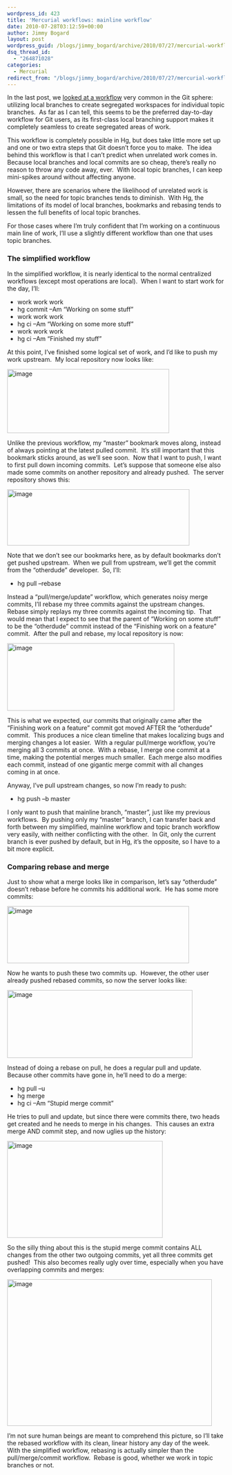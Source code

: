```yaml
---
wordpress_id: 423
title: 'Mercurial workflows: mainline workflow'
date: 2010-07-28T03:12:59+00:00
author: Jimmy Bogard
layout: post
wordpress_guid: /blogs/jimmy_bogard/archive/2010/07/27/mercurial-workflows-mainline-workflow.aspx
dsq_thread_id:
  - "264871028"
categories:
  - Mercurial
redirect_from: "/blogs/jimmy_bogard/archive/2010/07/27/mercurial-workflows-mainline-workflow.aspx/"
---
```

In the last post, we [looked at a workflow](http://www.lostechies.com/blogs/jimmy_bogard/archive/2010/07/08/mercurial-workflows-local-development-work.aspx) very common in the Git sphere: utilizing local branches to create segregated workspaces for individual topic branches.&#160; As far as I can tell, this seems to be the preferred day-to-day workflow for Git users, as its first-class local branching support makes it completely seamless to create segregated areas of work.

This workflow is completely possible in Hg, but does take little more set up and one or two extra steps that Git doesn’t force you to make.&#160; The idea behind this workflow is that I can’t predict when unrelated work comes in.&#160; Because local branches and local commits are so cheap, there’s really no reason to throw any code away, ever.&#160; With local topic branches, I can keep mini-spikes around without affecting anyone.

However, there are scenarios where the likelihood of unrelated work is small, so the need for topic branches tends to diminish.&#160; With Hg, the limitations of its model of local branches, bookmarks and rebasing tends to lessen the full benefits of local topic branches.

For those cases where I’m truly confident that I’m working on a continuous main line of work, I’ll use a slightly different workflow than one that uses topic branches.

### The simplified workflow

In the simplified workflow, it is nearly identical to the normal centralized workflows (except most operations are local).&#160; When I want to start work for the day, I’ll:

  * work work work
  * hg commit –Am “Working on some stuff”
  * work work work
  * hg ci –Am “Working on some more stuff”
  * work work work
  * hg ci –Am “Finished my stuff”

At this point, I’ve finished some logical set of work, and I’d like to push my work upstream.&#160; My local repository now looks like:

[<img style="border-bottom: 0px;border-left: 0px;border-top: 0px;border-right: 0px" border="0" alt="image" src="http://lostechies.com/jimmybogard/files/2011/03/image_thumb_3F586F0B.png" width="375" height="148" />](http://lostechies.com/jimmybogard/files/2011/03/image_5FDFAEBD.png) 

Unlike the previous workflow, my “master” bookmark moves along, instead of always pointing at the latest pulled commit.&#160; It’s still important that this bookmark sticks around, as we’ll see soon.&#160; Now that I want to push, I want to first pull down incoming commits.&#160; Let’s suppose that someone else also made some commits on another repository and already pushed.&#160; The server repository shows this:

[<img style="border-bottom: 0px;border-left: 0px;border-top: 0px;border-right: 0px" border="0" alt="image" src="http://lostechies.com/jimmybogard/files/2011/03/image_thumb_654E1F61.png" width="422" height="130" />](http://lostechies.com/jimmybogard/files/2011/03/image_1ED12F59.png) 

Note that we don’t see our bookmarks here, as by default bookmarks don’t get pushed upstream.&#160; When we pull from upstream, we’ll get the commit from the “otherdude” developer.&#160; So, I’ll:

  * hg pull &#8211;rebase

Instead a “pull/merge/update” workflow, which generates noisy merge commits, I’ll rebase my three commits against the upstream changes.&#160; Rebase simply replays my three commits against the incoming tip.&#160; That would mean that I expect to see that the parent of “Working on some stuff” to be the “otherdude” commit instead of the “Finishing work on a feature” commit.&#160; After the pull and rebase, my local repository is now:

[<img style="border-bottom: 0px;border-left: 0px;border-top: 0px;border-right: 0px" border="0" alt="image" src="http://lostechies.com/jimmybogard/files/2011/03/image_thumb_445AACBA.png" width="387" height="156" />](http://lostechies.com/jimmybogard/files/2011/03/image_7DDDBCB1.png) 

This is what we expected, our commits that originally came after the “Finishing work on a feature” commit got moved AFTER the “otherdude” commit.&#160; This produces a nice clean timeline that makes localizing bugs and merging changes a lot easier.&#160; With a regular pull/merge workflow, you’re merging all 3 commits at once.&#160; With a rebase, I merge one commit at a time, making the potential merges much smaller.&#160; Each merge also modifies each commit, instead of one gigantic merge commit with all changes coming in at once.

Anyway, I’ve pull upstream changes, so now I’m ready to push:

  * hg push –b master

I only want to push that mainline branch, “master”, just like my previous workflows.&#160; By pushing only my “master” branch, I can transfer back and forth between my simplified, mainline workflow and topic branch workflow very easily, with neither conflicting with the other.&#160; In Git, only the current branch is ever pushed by default, but in Hg, it’s the opposite, so I have to a bit more explicit.

### 

### Comparing rebase and merge

Just to show what a merge looks like in comparison, let’s say “otherdude” doesn’t rebase before he commits his additional work.&#160; He has some more commits:

[<img style="border-bottom: 0px;border-left: 0px;border-top: 0px;border-right: 0px" border="0" alt="image" src="http://lostechies.com/jimmybogard/files/2011/03/image_thumb_6A505D10.png" width="421" height="132" />](http://lostechies.com/jimmybogard/files/2011/03/image_51C0BFC0.png) 

Now he wants to push these two commits up.&#160; However, the other user already pushed rebased commits, so now the server looks like:

[<img style="border-bottom: 0px;border-left: 0px;border-top: 0px;border-right: 0px" border="0" alt="image" src="http://lostechies.com/jimmybogard/files/2011/03/image_thumb_6258BAAE.png" width="429" height="157" />](http://lostechies.com/jimmybogard/files/2011/03/image_02DFFA61.png) 

Instead of doing a rebase on pull, he does a regular pull and update.&#160; Because other commits have gone in, he’ll need to do a merge:

  * hg pull –u
  * hg merge
  * hg ci –Am “Stupid merge commit”

He tries to pull and update, but since there were commits there, two heads get created and he needs to merge in his changes.&#160; This causes an extra merge AND commit step, and now uglies up the history:

[<img style="border-bottom: 0px;border-left: 0px;border-top: 0px;border-right: 0px" border="0" alt="image" src="http://lostechies.com/jimmybogard/files/2011/03/image_thumb_4F378E02.png" width="360" height="224" />](http://lostechies.com/jimmybogard/files/2011/03/image_56C2FD6F.png) </p> 

So the silly thing about this is the stupid merge commit contains ALL changes from the other two outgoing commits, yet all three commits get pushed!&#160; This also becomes really ugly over time, especially when you have overlapping commits and merges:

[<img style="border-bottom: 0px;border-left: 0px;border-top: 0px;border-right: 0px" border="0" alt="image" src="http://lostechies.com/jimmybogard/files/2011/03/image_thumb_66829273.png" width="474" height="339" />](http://lostechies.com/jimmybogard/files/2011/03/image_60A7EEDA.png) 

I’m not sure human beings are meant to comprehend this picture, so I’ll take the rebased workflow with its clean, linear history any day of the week.&#160; With the simplified workflow, rebasing is actually simpler than the pull/merge/commit workflow.&#160; Rebase is good, whether we work in topic branches or not.